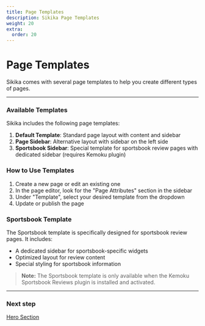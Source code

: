 ```yaml
---
title: Page Templates
description: Sikika Page Templates
weight: 20
extra:
  order: 20
---
```


# Page Templates

Sikika comes with several page templates to help you create different types of pages.

---

### Available Templates

Sikika includes the following page templates:

1. **Default Template**: Standard page layout with content and sidebar
2. **Page Sidebar**: Alternative layout with sidebar on the left side
3. **Sportsbook Sidebar**: Special template for sportsbook review pages with dedicated sidebar (requires Kemoku plugin)

### How to Use Templates

1. Create a new page or edit an existing one
2. In the page editor, look for the "Page Attributes" section in the sidebar
3. Under "Template", select your desired template from the dropdown
4. Update or publish the page

### Sportsbook Template

The Sportsbook template is specifically designed for sportsbook review pages. It includes:

- A dedicated sidebar for sportsbook-specific widgets
- Optimized layout for review content
- Special styling for sportsbook information

> **Note:** The Sportsbook template is only available when the Kemoku Sportsbook Reviews plugin is installed and activated.

---

### Next step

[Hero Section](/docs/sikika/hero-section/)
